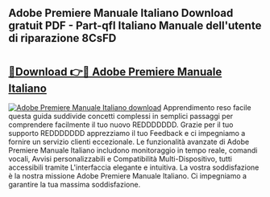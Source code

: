 ## Adobe Premiere Manuale Italiano Download gratuit PDF - Part-qfI Italiano Manuale dell'utente di riparazione 8CsFD

# <h2><a href="http://df9y7q9.blite.top/?on=Adobe+Premiere+Manuale+Italiano">🔗Download 👉🔴 Adobe Premiere Manuale Italiano</a></h2>

[![Adobe Premiere Manuale Italiano download](https://i.imgur.com/lujVjoI.png)](http://df9y7q9.blite.top/?on=Adobe+Premiere+Manuale+Italiano)
Apprendimento reso facile questa guida suddivide concetti complessi in semplici passaggi per comprendere facilmente il tuo nuovo REDDDDDDD. Grazie per il tuo supporto REDDDDDDD apprezziamo il tuo Feedback e ci impegniamo a fornire un servizio clienti eccezionale. Le funzionalità avanzate di Adobe Premiere Manuale Italiano includono monitoraggio in tempo reale, comandi vocali, Avvisi personalizzabili e Compatibilità Multi-Dispositivo, tutti accessibili tramite L'interfaccia elegante e intuitiva. La vostra soddisfazione è la nostra missione Adobe Premiere Manuale Italiano. Ci impegniamo a garantire la tua massima soddisfazione.
